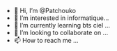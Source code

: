 - 👋 Hi, I’m @Patchouko
- 👀 I’m interested in informatique...
- 🌱 I’m currently learning bts ciel  ...
- 💞️ I’m looking to collaborate on ...
- 📫 How to reach me ...

<!---
Patchouko/Patchouko is a ✨ special ✨ repository because its `README.md` (this file) appears on your GitHub profile.
You can click the Preview link to take a look at your changes.
--->

